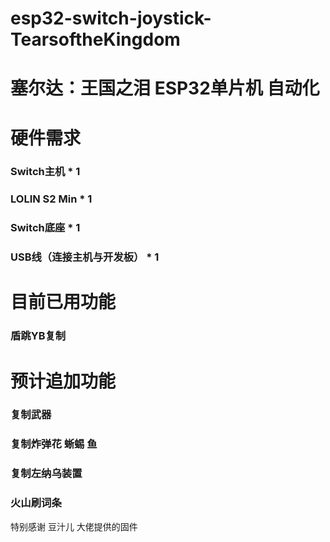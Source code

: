 # esp32-switch-joystick-TearsoftheKingdom
# 塞尔达：王国之泪 ESP32单片机 自动化

# 硬件需求
### Switch主机 * 1
### LOLIN S2 Min * 1
### Switch底座 * 1
### USB线（连接主机与开发板） * 1


# 目前已用功能
### 盾跳YB复制

# 预计追加功能
### 复制武器
### 复制炸弹花 蜥蜴 鱼
### 复制左纳乌装置
### 火山刷词条



特别感谢 
豆汁儿 大佬提供的固件
